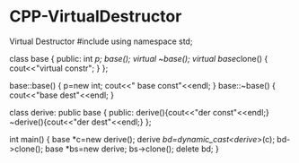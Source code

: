 # CPP-VirtualDestructor
Virtual Destructor 
#include <iostream>
using namespace std;

class base
{
    public:
    int *p;
    base();
  virtual ~base();
  virtual base*clone()
  {
      cout<<"virtual constr";
  }
};

base::base()
{
    p=new int;
    cout<<" base const"<<endl;
}
base::~base()
{
    cout<<"base dest"<<endl;
}

class derive: public base
{
    public:
    derive(){cout<<"der const"<<endl;}
    ~derive(){cout<<"der dest"<<endl;}
};

int main()
{
    base *c=new derive();
    derive *bd=dynamic_cast<derive*>(c);
    bd->clone();
    base *bs=new derive;
   bs->clone();
    delete bd;
}
